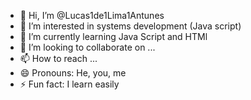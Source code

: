 - 👋 Hi, I’m @Lucas1de1Lima1Antunes
- 👀 I’m interested in systems development (Java script)
- 🌱 I’m currently learning Java Script and HTMl
- 💞️ I’m looking to collaborate on ...
- 📫 How to reach ...
- 😄 Pronouns: He, you, me
- ⚡ Fun fact: I learn easily

<!---
Lucas1de1Lima1Antunes/Lucas1de1Lima1Antunes is a ✨ special ✨ repository because its `README.md` (this file) appears on your GitHub profile.
You can click the Preview link to take a look at your changes.
--->
